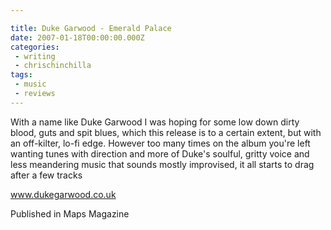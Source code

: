 ```yaml
---

title: Duke Garwood - Emerald Palace
date: 2007-01-18T00:00:00.000Z
categories:
 - writing
 - chrischinchilla
tags: 
 - music 
 - reviews
---
```


With a name like Duke Garwood I was hoping for some low down dirty blood, guts and spit blues, which this release is to a certain extent, but with an off-kilter, lo-fi edge. However too many times on the album you're left wanting tunes with direction and more of Duke's soulful, gritty voice and less meandering music that sounds mostly improvised, it all starts to drag after a few tracks

<a href='https://www.dukegarwood.co.uk' target='_blank'>www.dukegarwood.co.uk</a>

Published in Maps Magazine
